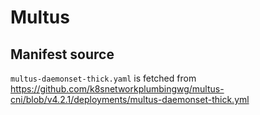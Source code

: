 # Multus

## Manifest source

`multus-daemonset-thick.yaml` is fetched from <https://github.com/k8snetworkplumbingwg/multus-cni/blob/v4.2.1/deployments/multus-daemonset-thick.yml>
